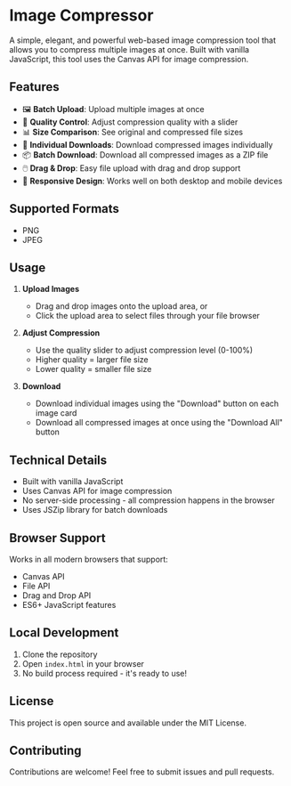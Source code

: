 # Image Compressor

A simple, elegant, and powerful web-based image compression tool that allows you to compress multiple images at once. Built with vanilla JavaScript, this tool uses the Canvas API for image compression.

## Features

- 🖼️ **Batch Upload**: Upload multiple images at once
- 🎯 **Quality Control**: Adjust compression quality with a slider
- 📊 **Size Comparison**: See original and compressed file sizes
- 💾 **Individual Downloads**: Download compressed images individually
- 📦 **Batch Download**: Download all compressed images as a ZIP file
- 🖱️ **Drag & Drop**: Easy file upload with drag and drop support
- 📱 **Responsive Design**: Works well on both desktop and mobile devices

## Supported Formats

- PNG
- JPEG

## Usage

1. **Upload Images**
   - Drag and drop images onto the upload area, or
   - Click the upload area to select files through your file browser

2. **Adjust Compression**
   - Use the quality slider to adjust compression level (0-100%)
   - Higher quality = larger file size
   - Lower quality = smaller file size

3. **Download**
   - Download individual images using the "Download" button on each image card
   - Download all compressed images at once using the "Download All" button

## Technical Details

- Built with vanilla JavaScript
- Uses Canvas API for image compression
- No server-side processing - all compression happens in the browser
- Uses JSZip library for batch downloads

## Browser Support

Works in all modern browsers that support:
- Canvas API
- File API
- Drag and Drop API
- ES6+ JavaScript features

## Local Development

1. Clone the repository
2. Open `index.html` in your browser
3. No build process required - it's ready to use!

## License

This project is open source and available under the MIT License.

## Contributing

Contributions are welcome! Feel free to submit issues and pull requests. 